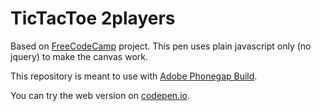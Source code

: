 # TicTacToe 2players
Based on <a href="http://frecodecamp.com" target="_blank">FreeCodeCamp</a> project. This pen uses plain javascript only (no jquery) to make the canvas work.

This repository is meant to use with <a href="https://build.phonegap.com/" target="_blank">Adobe Phonegap Build</a>.

You can try the web version on <a href="https://codepen.io/ALF3run/full/BLRoOE/" target="_blank">codepen.io</a>.
